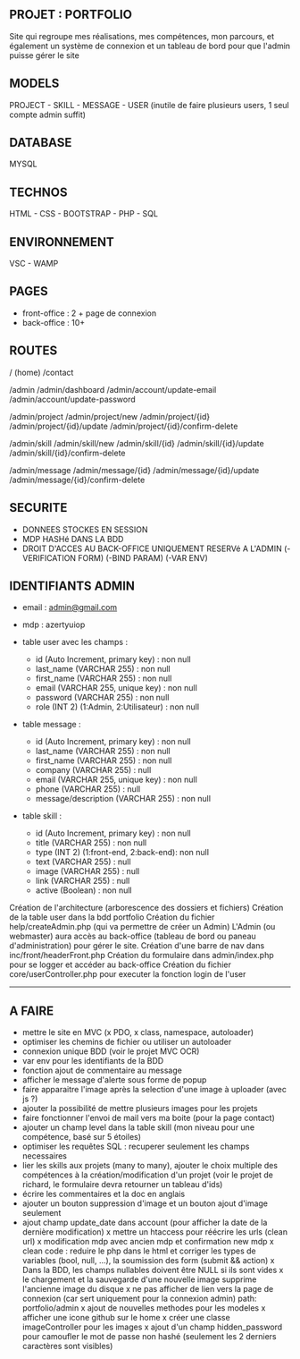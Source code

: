 ## PROJET : PORTFOLIO
Site qui regroupe mes réalisations, mes compétences, mon parcours, et également un système de connexion et un tableau de bord pour que l'admin puisse gérer le site

## MODELS
PROJECT - SKILL - MESSAGE - USER (inutile de faire plusieurs users, 1 seul compte admin suffit)

## DATABASE
MYSQL

## TECHNOS
HTML - CSS - BOOTSTRAP - PHP - SQL

## ENVIRONNEMENT
VSC - WAMP

## PAGES
- front-office : 2 + page de connexion
- back-office : 10+

## ROUTES

/ (home)
/contact

/admin
/admin/dashboard
/admin/account/update-email
/admin/account/update-password

/admin/project
/admin/project/new
/admin/project/{id}
/admin/project/{id}/update
/admin/project/{id}/confirm-delete

/admin/skill
/admin/skill/new
/admin/skill/{id}
/admin/skill/{id}/update
/admin/skill/{id}/confirm-delete

/admin/message
/admin/message/{id}
/admin/message/{id}/update
/admin/message/{id}/confirm-delete

## SECURITE
- DONNEES STOCKES EN SESSION
- MDP HASHé DANS LA BDD
- DROIT D'ACCES AU BACK-OFFICE UNIQUEMENT RESERVé A L'ADMIN
(-VERIFICATION FORM)
(-BIND PARAM)
(-VAR ENV)

## IDENTIFIANTS ADMIN
- email : admin@gmail.com
- mdp : azertyuiop

- table user avec les champs :
    - id (Auto Increment, primary key)      : non null
    - last_name (VARCHAR 255)               : non null
    - first_name (VARCHAR 255)              : non null
    - email (VARCHAR 255, unique key)       : non null
    - password (VARCHAR 255)                : non null
    - role (INT 2) (1:Admin, 2:Utilisateur) : non null

- table message :
    - id (Auto Increment, primary key)      : non null
    - last_name (VARCHAR 255)               : non null
    - first_name (VARCHAR 255)              : non null
    - company (VARCHAR 255)                 : null
    - email (VARCHAR 255, unique key)       : non null
    - phone (VARCHAR 255)                   : null
    - message/description (VARCHAR 255)     : non null

- table skill :
    - id (Auto Increment, primary key)      : non null
    - title (VARCHAR 255)                   : non null
    - type (INT 2) (1:front-end, 2:back-end): non null
    - text (VARCHAR 255)                    : null
    - image (VARCHAR 255)                   : null
    - link (VARCHAR 255)                    : null
    - active (Boolean)                      : non null

Création de l'architecture (arborescence des dossiers et fichiers)
Création de la table user dans la bdd portfolio
Création du fichier help/createAdmin.php (qui va permettre de créer un Admin)
L'Admin (ou webmaster) aura accès au back-office (tableau de bord ou paneau d'administration) pour gérer le site.
Création d'une barre de nav dans inc/front/headerFront.php
Création du formulaire dans admin/index.php pour se logger et accéder au back-office
Création du fichier core/userController.php pour executer la fonction login de l'user

____________________________________

## A FAIRE
- mettre le site en MVC (x PDO, x class, namespace, autoloader)
- optimiser les chemins de fichier ou utiliser un autoloader
- connexion unique BDD (voir le projet MVC OCR)
- var env pour les identifiants de la BDD
- fonction ajout de commentaire au message
- afficher le message d'alerte sous forme de popup
- faire apparaitre l'image après la selection d'une image à uploader (avec js ?)
- ajouter la possibilité de mettre plusieurs images pour les projets
- faire fonctionner l'envoi de mail vers ma boite (pour la page contact)
- ajouter un champ level dans la table skill (mon niveau pour une compétence, basé sur 5 étoiles)
- optimiser les requêtes SQL : recuperer seulement les champs necessaires
- lier les skills aux projets (many to many), ajouter le choix multiple des compétences à la création/modification d'un projet (voir le projet de richard, le formulaire devra retourner un tableau d'ids)
- écrire les commentaires et la doc en anglais
- ajouter un bouton suppression d'image et un bouton ajout d'image seulement
- ajout champ update_date dans account (pour afficher la date de la dernière modification)
x mettre un htaccess pour réécrire les urls (clean url)
x modification mdp avec ancien mdp et confirmation new mdp
x clean code : reduire le php dans le html et corriger les types de variables (bool, null, ...), la soumission des form (submit && action)
x Dans la BDD, les champs nullables doivent être NULL si ils sont vides
x le chargement et la sauvegarde d'une nouvelle image supprime l'ancienne image du disque
x ne pas afficher de lien vers la page de connexion (car sert uniquement pour la connexion admin) path: portfolio/admin
x ajout de nouvelles methodes pour les modeles
x afficher une icone github sur le home
x créer une classe imageController pour les images
x ajout d'un champ hidden_password pour camoufler le mot de passe non hashé (seulement les 2 derniers caractères sont visibles)